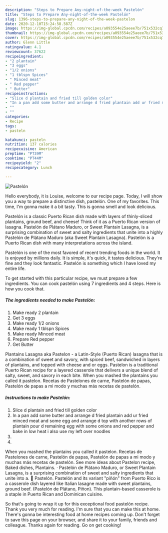 ```yaml
---
description: "Steps to Prepare Any-night-of-the-week Pastelón"
title: "Steps to Prepare Any-night-of-the-week Pastelón"
slug: 1396-steps-to-prepare-any-night-of-the-week-pastelon
date: 2020-12-10T15:24:58.587Z
image: https://img-global.cpcdn.com/recipes/a093554e25aeee7b/751x532cq70/pastelon-recipe-main-photo.jpg
thumbnail: https://img-global.cpcdn.com/recipes/a093554e25aeee7b/751x532cq70/pastelon-recipe-main-photo.jpg
cover: https://img-global.cpcdn.com/recipes/a093554e25aeee7b/751x532cq70/pastelon-recipe-main-photo.jpg
author: Glenn Little
ratingvalue: 4.1
reviewcount: 37622
recipeingredient:
- "2 plantain"
- "3 eggs"
- "1/2 onions"
- "1 tblspn Spices"
- " Minced meat"
- " Red pepper"
- " Butter"
recipeinstructions:
- "Slice d plantain and fried till golden color"
- "In a pan add some butter and arrange d fried plantain add ur fried minced meat and some egg and arrange d top with another rows of plantain pour d remaining egg with some onions and red pepper and bake in low heat i also use my left over noodles"
- ""
- ""
categories:
- Recipe
tags:
- pasteln

katakunci: pasteln 
nutrition: 137 calories
recipecuisine: American
preptime: "PT39M"
cooktime: "PT44M"
recipeyield: "2"
recipecategory: Lunch

---
```



![Pastelón](https://img-global.cpcdn.com/recipes/a093554e25aeee7b/751x532cq70/pastelon-recipe-main-photo.jpg)

Hello everybody, it is Louise, welcome to our recipe page. Today, I will show you a way to prepare a distinctive dish, pastelón. One of my favorites. This time, I'm gonna make it a bit tasty. This is gonna smell and look delicious.

Pastelón is a classic Puerto Rican dish made with layers of thinly-sliced plantains, ground beef, and cheese! Think of it as a Puerto Rican version of lasagna. Pastelón de Plátano Maduro, or Sweet Plantain Lasagna, is a surprising combination of sweet and salty ingredients that unite into a highly Pastelón de Plátano Maduro (aka Sweet Plantain Lasagna). Pastelón is a Puerto Rican dish with many interpretations across the island.

Pastelón is one of the most favored of recent trending foods in the world. It is enjoyed by millions daily. It is simple, it's quick, it tastes delicious. They're fine and they look fantastic. Pastelón is something which I have loved my entire life.


To get started with this particular recipe, we must prepare a few ingredients. You can cook pastelón using 7 ingredients and 4 steps. Here is how you cook that.

<!--inarticleads1-->

##### The ingredients needed to make Pastelón:

1. Make ready 2 plantain
1. Get 3 eggs
1. Make ready 1/2 onions
1. Make ready 1 tblspn Spices
1. Make ready  Minced meat
1. Prepare  Red pepper
1. Get  Butter


Plantains Lasagna aka Pastelon - a Latin-Style (Puerto Rican) lasagna that is a combination of sweet and savory, with spiced beef, sandwiched in layers of plantains, and topped with cheese and or eggs. Pastelon is a traditional Puerto Rican recipe for a layered casserole that delivers a unique blend of salty, sweet, and savory in each bite. When you mashed the plantains you called it pastelon. Recetas de Pastelones de carne, Pastelón de papas, Pastelón de papas a mi modo y muchas más recetas de pastelón. 

<!--inarticleads2-->

##### Instructions to make Pastelón:

1. Slice d plantain and fried till golden color
1. In a pan add some butter and arrange d fried plantain add ur fried minced meat and some egg and arrange d top with another rows of plantain pour d remaining egg with some onions and red pepper and bake in low heat i also use my left over noodles
1. 
1. 


When you mashed the plantains you called it pastelon. Recetas de Pastelones de carne, Pastelón de papas, Pastelón de papas a mi modo y muchas más recetas de pastelón. See more ideas about Pastelon recipe, Baked dishes, Plantains. · Pastelón de Plátano Maduro, or Sweet Plantain Lasagna, is a surprising combination of sweet and salty ingredients that unite into a. 🎦 Pastelón. Pastelón and its variant &#34;piñón&#34; from Puerto Rico is a casserole dish layered like Italian lasagne made with sweet plantains, ground beef. (Pastelón de Plátano, Piñon). This plantain-based casserole is a staple in Puerto Rican and Dominican cuisine. 

So that's going to wrap it up for this exceptional food pastelón recipe. Thank you very much for reading. I'm sure that you can make this at home. There's gonna be interesting food at home recipes coming up. Don't forget to save this page on your browser, and share it to your family, friends and colleague. Thanks again for reading. Go on get cooking!
